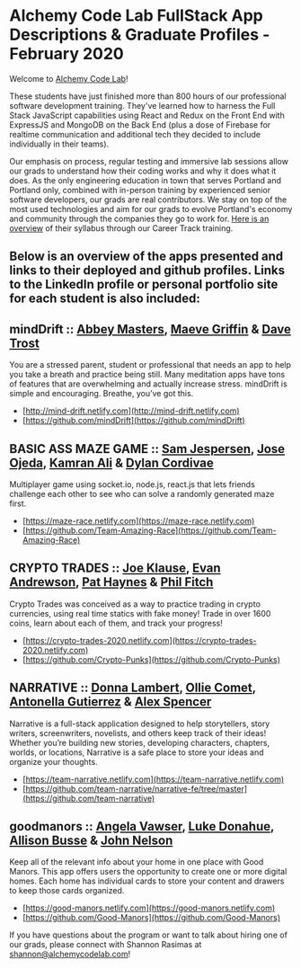 # Alchemy Code Lab FullStack App Descriptions & Graduate Profiles - February 2020

Welcome to [Alchemy Code Lab](https://www.alchemycodelab.com)! 

These students have just finished more than 800 hours of our professional software development training. They've learned how to harness the Full Stack JavaScript capabilities using React and Redux on the Front End with ExpressJS and MongoDB on the Back End (plus a dose of Firebase for realtime communication and additional tech they decided to include individually in their teams).

Our emphasis on process, regular testing and immersive lab sessions allow our grads to understand how their coding works and why it does what it does. As the only engineering education in town that serves Portland and Portland only, combined with in-person training by experienced senior software developers, our grads are real contributors. We stay on top of the most used technologies and aim for our grads to evolve Portland's economy and community through the companies they go to work for. [Here is an overview](https://docs.google.com/document/d/1RVKZ4wzOLJn5OeIE-94riRoJGLpwLRG1SuBdGY7sedg/edit?usp=sharing) of their syllabus through our Career Track training.  

## Below is an overview of the apps presented and links to their deployed and github profiles. Links to the LinkedIn profile or personal portfolio site for each student is also included:

## mindDrift :: [Abbey Masters](https://www.linkedin.com/in/abbeymasters/), [Maeve Griffin](https://www.linkedin.com/in/maeve-anne-griffin/) & [Dave Trost](https://www.linkedin.com/in/dave-trost/)
  
You are a stressed parent, student or professional that needs an app to help you take a breath and practice being still. Many meditation apps have tons of features that are overwhelming and actually increase stress. mindDrift is simple and encouraging. Breathe, you’ve got this.
- [http://mind-drift.netlify.com](http://mind-drift.netlify.com)
- [https://github.com/mindDrift](https://github.com/mindDrift)

## BASIC ASS MAZE GAME :: [Sam Jespersen](https://www.linkedin.com/in/sam-mclain-jespersen/), [Jose Ojeda](https://www.linkedin.com/in/jose-a-ojeda/), [Kamran Ali](https://www.linkedin.com/in/kamran-g-ali/) & [Dylan Cordivae](https://www.linkedin.com/in/dylancorvidae/)
Multiplayer game using socket.io, node.js, react.js that lets friends challenge each other to see who can solve a randomly generated maze first.
- [https://maze-race.netlify.com](https://maze-race.netlify.com)
- [https://github.com/Team-Amazing-Race](https://github.com/Team-Amazing-Race)
  
## CRYPTO TRADES :: [Joe Klause](https://www.linkedin.com/in/joe-klause/), [Evan Andrewson](https://www.linkedin.com/in/evan-andrewson/), [Pat Haynes](https://www.linkedin.com/in/pat-haynes/) & [Phil Fitch](https://www.linkedin.com/in/philfitch/)

Crypto Trades was conceived as a way to practice trading in crypto currencies, using real time statics with fake money! Trade in over 1600 coins, learn about each of them, and track your progress!
 - [https://crypto-trades-2020.netlify.com](https://crypto-trades-2020.netlify.com)
 - [https://github.com/Crypto-Punks](https://github.com/Crypto-Punks)

## NARRATIVE :: [Donna Lambert](https://www.linkedin.com/in/dlambertpdx/), [Ollie Comet](https://github.com/olliecomet), [Antonella Gutierrez](https://www.antonella-gutierrez.com/) & [Alex Spencer](https://www.alexjonspencer.com) 

Narrative is a full-stack application designed to help storytellers, story writers, screenwriters, novelists, and others keep track of their ideas! Whether you’re building new stories, developing characters, chapters, worlds, or locations, Narrative is a safe place to store your ideas and organize your thoughts.
 - [https://team-narrative.netlify.com](https://team-narrative.netlify.com)
 - [https://github.com/team-narrative/narrative-fe/tree/master](https://github.com/team-narrative)

## goodmanors :: [Angela Vawser](http://hello-jelly.com/), [Luke Donahue](https://www.linkedin.com/in/lukedonahue/), [Allison Busse](http://www.allisonbusse.com) & [John Nelson](https://www.linkedin.com/in/johnnelson4850/)
  
Keep all of the relevant info about your home in one place with Good Manors. This app offers users the opportunity to create one or more digital homes. Each home has individual cards to store your content and drawers to keep those cards organized.
- [https://good-manors.netlify.com](https://good-manors.netlify.com)
- [https://github.com/Good-Manors](https://github.com/Good-Manors)

If you have questions about the program or want to talk about hiring one of our grads, please connect with Shannon Rasimas at shannon@alchemycodelab.com! 
